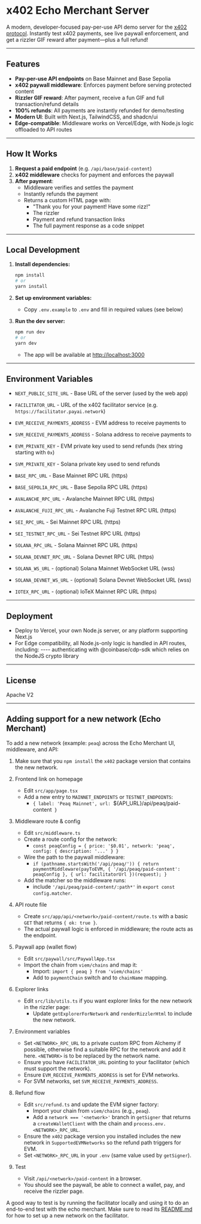 # x402 Echo Merchant Server

A modern, developer-focused pay-per-use API demo server for the [x402 protocol](https://x402.org). Instantly test x402 payments, see live paywall enforcement, and get a rizzler GIF reward after payment—plus a full refund!

---

## Features

- **Pay-per-use API endpoints** on Base Mainnet and Base Sepolia
- **x402 paywall middleware**: Enforces payment before serving protected content
- **Rizzler GIF reward**: After payment, receive a fun GIF and full transaction/refund details
- **100% refunds**: All payments are instantly refunded for demo/testing
- **Modern UI**: Built with Next.js, TailwindCSS, and shadcn/ui
- **Edge-compatible**: Middleware works on Vercel/Edge, with Node.js logic offloaded to API routes

---

## How It Works

1. **Request a paid endpoint** (e.g. `/api/base/paid-content`)
2. **x402 middleware** checks for payment and enforces the paywall
3. **After payment**:
   - Middleware verifies and settles the payment
   - Instantly refunds the payment
   - Returns a custom HTML page with:
     - "Thank you for your payment! Have some rizz!"
     - The rizzler
     - Payment and refund transaction links
     - The full payment response as a code snippet

---

## Local Development

1. **Install dependencies:**
   ```bash
   npm install
   # or
   yarn install
   ```

2. **Set up environment variables:**
   - Copy `.env.example` to `.env` and fill in required values (see below)

3. **Run the dev server:**
   ```bash
   npm run dev
   # or
   yarn dev
   ```
   - The app will be available at [http://localhost:3000](http://localhost:3000)

---

## Environment Variables

- `NEXT_PUBLIC_SITE_URL` - Base URL of the server (used by the web app)
- `FACILITATOR_URL` - URL of the x402 facilitator service (e.g. `https://facilitator.payai.network`)

- `EVM_RECEIVE_PAYMENTS_ADDRESS` - EVM address to receive payments to
- `SVM_RECEIVE_PAYMENTS_ADDRESS` - Solana address to receive payments to
- `EVM_PRIVATE_KEY` - EVM private key used to send refunds (hex string starting with `0x`)
- `SVM_PRIVATE_KEY` - Solana private key used to send refunds

- `BASE_RPC_URL` - Base Mainnet RPC URL (https)
- `BASE_SEPOLIA_RPC_URL` - Base Sepolia RPC URL (https)
- `AVALANCHE_RPC_URL` - Avalanche Mainnet RPC URL (https)
- `AVALANCHE_FUJI_RPC_URL` - Avalanche Fuji Testnet RPC URL (https)
- `SEI_RPC_URL` - Sei Mainnet RPC URL (https)
- `SEI_TESTNET_RPC_URL` - Sei Testnet RPC URL (https)
- `SOLANA_RPC_URL` - Solana Mainnet RPC URL (https)
- `SOLANA_DEVNET_RPC_URL` - Solana Devnet RPC URL (https)
- `SOLANA_WS_URL` - (optional) Solana Mainnet WebSocket URL (wss)
- `SOLANA_DEVNET_WS_URL` - (optional) Solana Devnet WebSocket URL (wss)
- `IOTEX_RPC_URL` - (optional) IoTeX Mainnet RPC URL (https)

---

## Deployment

- Deploy to Vercel, your own Node.js server, or any platform supporting Next.js
- For Edge compatibility, all Node.js-only logic is handled in API routes, including:
---- authenticating with @coinbase/cdp-sdk which relies on the NodeJS crypto library

---

## License

Apache V2

---

## Adding support for a new network (Echo Merchant)

To add a new network (example: `peaq`) across the Echo Merchant UI, middleware, and API:

1) Make sure that you `npm install` the `x402` package version that contains the new network.

2) Frontend link on homepage
   - Edit `src/app/page.tsx`
   - Add a new entry to `MAINNET_ENDPOINTS` or `TESTNET_ENDPOINTS`:
     - `{ label: 'Peaq Mainnet', url: `${API_URL}/api/peaq/paid-content` }`

3) Middleware route & config
   - Edit `src/middleware.ts`
   - Create a route config for the network:
     - `const peaqConfig = { price: '$0.01', network: 'peaq', config: { description: '...' } }`
   - Wire the path to the paywall middleware:
     - `if (pathname.startsWith('/api/peaq/')) { return paymentMiddleware(payToEVM, { '/api/peaq/paid-content': peaqConfig }, { url: facilitatorUrl })(request); }`
   - Add the matcher so the middleware runs:
     - include `'/api/peaq/paid-content/:path*'` in `export const config.matcher`.

4) API route file
   - Create `src/app/api/<network>/paid-content/route.ts` with a basic `GET` that returns `{ ok: true }`.
   - The actual paywall logic is enforced in middleware; the route acts as the endpoint.

5) Paywall app (wallet flow)
   - Edit `src/paywall/src/PaywallApp.tsx`
   - Import the chain from `viem/chains` and map it:
     - Import: `import { peaq } from 'viem/chains'`
     - Add to `paymentChain` switch and to `chainName` mapping.

6) Explorer links
   - Edit `src/lib/utils.ts` if you want explorer links for the new network in the rizzler page:
     - Update `getExplorerForNetwork` and `renderRizzlerHtml` to include the new network.

7) Environment variables
   - Set `<NETWORK>_RPC_URL` to a private custom RPC from Alchemy if possible, otherwise find a suitable RPC for the network and add it here. `<NETWORK>` is to be replaced by the network name.
   - Ensure you have `FACILITATOR_URL` pointing to your facilitator (which must support the network).
   - Ensure `EVM_RECEIVE_PAYMENTS_ADDRESS` is set for EVM networks.
   - For SVM networks, set `SVM_RECEIVE_PAYMENTS_ADDRESS`.

8) Refund flow
   - Edit `src/refund.ts` and update the EVM signer factory:
     - Import your chain from `viem/chains` (e.g., `peaq`).
     - Add a `network === '<network>'` branch in `getSigner` that returns a `createWalletClient` with the chain and `process.env.<NETWORK>_RPC_URL`.
   - Ensure the `x402` package version you installed includes the new network in `SupportedEVMNetworks` so the refund path triggers for EVM.
   - Set `<NETWORK>_RPC_URL` in your `.env` (same value used by `getSigner`).

9) Test
   - Visit `/api/<network>/paid-content` in a browser.
   - You should see the paywall, be able to connect a wallet, pay, and receive the rizzler page.

A good way to test is by running the facilitator locally and using it to do an end-to-end test with the echo merchant.
Make sure to read its [README.md](https://github.com/PayAINetwork/payai-x402-facilitator/blob/main/README.md#adding-support-for-a-new-network-facilitator) for how to set up a new network on the facilitator.
